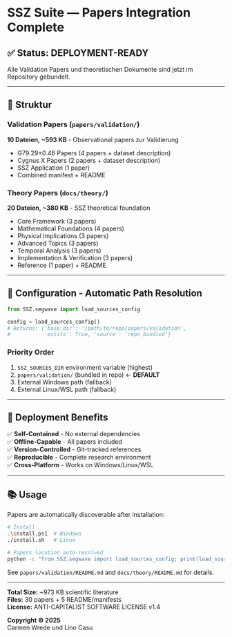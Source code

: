 # SSZ Suite — Papers Integration Complete

## ✅ Status: DEPLOYMENT-READY

Alle Validation Papers und theoretischen Dokumente sind jetzt im Repository gebundelt.

---

## 📁 Struktur

### Validation Papers (`papers/validation/`)

**10 Dateien, ~593 KB** - Observational papers zur Validierung

- G79.29+0.46 Papers (4 papers + dataset description)
- Cygnus X Papers (2 papers + dataset description)
- SSZ Application (1 paper)
- Combined manifest + README

### Theory Papers (`docs/theory/`)

**20 Dateien, ~380 KB** - SSZ theoretical foundation

- Core Framework (3 papers)
- Mathematical Foundations (4 papers)
- Physical Implications (3 papers)
- Advanced Topics (3 papers)
- Temporal Analysis (3 papers)
- Implementation & Verification (3 papers)
- Reference (1 paper) + README

---

## 🔧 Configuration - Automatic Path Resolution

```python
from SSZ.segwave import load_sources_config

config = load_sources_config()
# Returns: {'base_dir': '/path/to/repo/papers/validation', 
#           'exists': True, 'source': 'repo_bundled'}
```

### Priority Order

1. `SSZ_SOURCES_DIR` environment variable (highest)
2. `papers/validation/` (bundled in repo) ← **DEFAULT**
3. External Windows path (fallback)
4. External Linux/WSL path (fallback)

---

## 🚀 Deployment Benefits

✅ **Self-Contained** - No external dependencies  
✅ **Offline-Capable** - All papers included  
✅ **Version-Controlled** - Git-tracked references  
✅ **Reproducible** - Complete research environment  
✅ **Cross-Platform** - Works on Windows/Linux/WSL

---

## 📚 Usage

Papers are automatically discoverable after installation:

```bash
# Install
.\install.ps1  # Windows
./install.sh   # Linux

# Papers location auto-resolved
python -c "from SSZ.segwave import load_sources_config; print(load_sources_config())"
```

See `papers/validation/README.md` and `docs/theory/README.md` for details.

---

**Total Size:** ~973 KB scientific literature  
**Files:** 30 papers + 5 README/manifests  
**License:** ANTI-CAPITALIST SOFTWARE LICENSE v1.4

**Copyright © 2025**  
Carmen Wrede und Lino Casu
